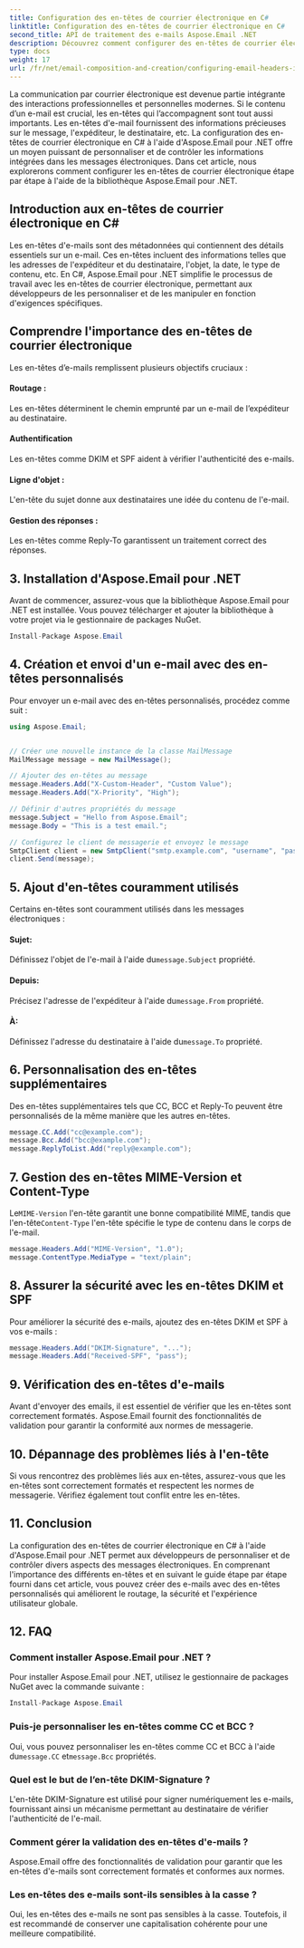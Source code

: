 ```yaml
---
title: Configuration des en-têtes de courrier électronique en C#
linktitle: Configuration des en-têtes de courrier électronique en C#
second_title: API de traitement des e-mails Aspose.Email .NET
description: Découvrez comment configurer des en-têtes de courrier électronique personnalisés en C# à l'aide d'Aspose.Email pour .NET. Guide étape par étape avec code source inclus. Améliorez le contrôle et la sécurité des e-mails.
type: docs
weight: 17
url: /fr/net/email-composition-and-creation/configuring-email-headers-in-csharp/
---
```


La communication par courrier électronique est devenue partie intégrante des interactions professionnelles et personnelles modernes. Si le contenu d’un e-mail est crucial, les en-têtes qui l’accompagnent sont tout aussi importants. Les en-têtes d'e-mail fournissent des informations précieuses sur le message, l'expéditeur, le destinataire, etc. La configuration des en-têtes de courrier électronique en C# à l'aide d'Aspose.Email pour .NET offre un moyen puissant de personnaliser et de contrôler les informations intégrées dans les messages électroniques. Dans cet article, nous explorerons comment configurer les en-têtes de courrier électronique étape par étape à l'aide de la bibliothèque Aspose.Email pour .NET.

## Introduction aux en-têtes de courrier électronique en C#

Les en-têtes d'e-mails sont des métadonnées qui contiennent des détails essentiels sur un e-mail. Ces en-têtes incluent des informations telles que les adresses de l'expéditeur et du destinataire, l'objet, la date, le type de contenu, etc. En C#, Aspose.Email pour .NET simplifie le processus de travail avec les en-têtes de courrier électronique, permettant aux développeurs de les personnaliser et de les manipuler en fonction d'exigences spécifiques.

## Comprendre l'importance des en-têtes de courrier électronique

Les en-têtes d’e-mails remplissent plusieurs objectifs cruciaux :
#### Routage : 
Les en-têtes déterminent le chemin emprunté par un e-mail de l’expéditeur au destinataire.
#### Authentification
Les en-têtes comme DKIM et SPF aident à vérifier l'authenticité des e-mails.
#### Ligne d'objet : 
L'en-tête du sujet donne aux destinataires une idée du contenu de l'e-mail.
#### Gestion des réponses : 
Les en-têtes comme Reply-To garantissent un traitement correct des réponses.

## 3. Installation d'Aspose.Email pour .NET

Avant de commencer, assurez-vous que la bibliothèque Aspose.Email pour .NET est installée. Vous pouvez télécharger et ajouter la bibliothèque à votre projet via le gestionnaire de packages NuGet.

```csharp
Install-Package Aspose.Email
```

## 4. Création et envoi d'un e-mail avec des en-têtes personnalisés

Pour envoyer un e-mail avec des en-têtes personnalisés, procédez comme suit :

```csharp
using Aspose.Email;


// Créer une nouvelle instance de la classe MailMessage
MailMessage message = new MailMessage();

// Ajouter des en-têtes au message
message.Headers.Add("X-Custom-Header", "Custom Value");
message.Headers.Add("X-Priority", "High");

// Définir d'autres propriétés du message
message.Subject = "Hello from Aspose.Email";
message.Body = "This is a test email.";

// Configurez le client de messagerie et envoyez le message
SmtpClient client = new SmtpClient("smtp.example.com", "username", "password");
client.Send(message);
```

## 5. Ajout d'en-têtes couramment utilisés

Certains en-têtes sont couramment utilisés dans les messages électroniques :

#### Sujet: 
 Définissez l'objet de l'e-mail à l'aide du`message.Subject` propriété.
#### Depuis: 
 Précisez l'adresse de l'expéditeur à l'aide du`message.From` propriété.
#### À: 
 Définissez l'adresse du destinataire à l'aide du`message.To` propriété.

## 6. Personnalisation des en-têtes supplémentaires

Des en-têtes supplémentaires tels que CC, BCC et Reply-To peuvent être personnalisés de la même manière que les autres en-têtes.

```csharp
message.CC.Add("cc@example.com");
message.Bcc.Add("bcc@example.com");
message.ReplyToList.Add("reply@example.com");
```

## 7. Gestion des en-têtes MIME-Version et Content-Type

 Le`MIME-Version` l'en-tête garantit une bonne compatibilité MIME, tandis que l'en-tête`Content-Type` l'en-tête spécifie le type de contenu dans le corps de l'e-mail.

```csharp
message.Headers.Add("MIME-Version", "1.0");
message.ContentType.MediaType = "text/plain";
```

## 8. Assurer la sécurité avec les en-têtes DKIM et SPF

Pour améliorer la sécurité des e-mails, ajoutez des en-têtes DKIM et SPF à vos e-mails :

```csharp
message.Headers.Add("DKIM-Signature", "...");
message.Headers.Add("Received-SPF", "pass");
```

## 9. Vérification des en-têtes d'e-mails

Avant d'envoyer des emails, il est essentiel de vérifier que les en-têtes sont correctement formatés. Aspose.Email fournit des fonctionnalités de validation pour garantir la conformité aux normes de messagerie.

## 10. Dépannage des problèmes liés à l'en-tête

Si vous rencontrez des problèmes liés aux en-têtes, assurez-vous que les en-têtes sont correctement formatés et respectent les normes de messagerie. Vérifiez également tout conflit entre les en-têtes.

## 11. Conclusion

La configuration des en-têtes de courrier électronique en C# à l'aide d'Aspose.Email pour .NET permet aux développeurs de personnaliser et de contrôler divers aspects des messages électroniques. En comprenant l'importance des différents en-têtes et en suivant le guide étape par étape fourni dans cet article, vous pouvez créer des e-mails avec des en-têtes personnalisés qui améliorent le routage, la sécurité et l'expérience utilisateur globale.

## 12. FAQ

### Comment installer Aspose.Email pour .NET ?

Pour installer Aspose.Email pour .NET, utilisez le gestionnaire de packages NuGet avec la commande suivante :
```csharp
Install-Package Aspose.Email
```

### Puis-je personnaliser les en-têtes comme CC et BCC ?

 Oui, vous pouvez personnaliser les en-têtes comme CC et BCC à l'aide du`message.CC` et`message.Bcc` propriétés.

### Quel est le but de l’en-tête DKIM-Signature ?

L'en-tête DKIM-Signature est utilisé pour signer numériquement les e-mails, fournissant ainsi un mécanisme permettant au destinataire de vérifier l'authenticité de l'e-mail.

### Comment gérer la validation des en-têtes d'e-mails ?

Aspose.Email offre des fonctionnalités de validation pour garantir que les en-têtes d'e-mails sont correctement formatés et conformes aux normes.

### Les en-têtes des e-mails sont-ils sensibles à la casse ?

Oui, les en-têtes des e-mails ne sont pas sensibles à la casse. Toutefois, il est recommandé de conserver une capitalisation cohérente pour une meilleure compatibilité.